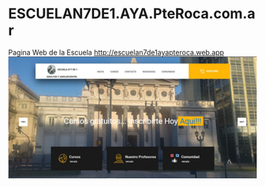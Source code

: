 # ESCUELAN7DE1.AYA.PteRoca.com.ar
Pagina Web de la Escuela http://escuelan7de1ayapteroca.web.app
![docs/images/PaginaWeb.jpg](docs/PaginaWeb.jpg)

